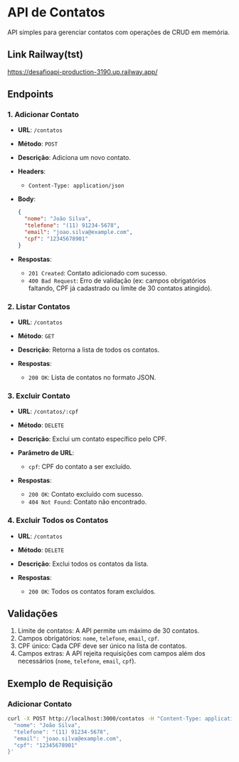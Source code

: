 
# API de Contatos

API simples para gerenciar contatos com operações de CRUD em memória.

## Link Railway(tst)
https://desafioapi-production-3190.up.railway.app/
## Endpoints

### 1. Adicionar Contato

- **URL**: `/contatos`
- **Método**: `POST`
- **Descrição**: Adiciona um novo contato.
- **Headers**:
  - `Content-Type: application/json`
- **Body**:

  ```json
  {
    "nome": "João Silva",
    "telefone": "(11) 91234-5678",
    "email": "joao.silva@example.com",
    "cpf": "12345678901"
  }
  ```

- **Respostas**:
  - `201 Created`: Contato adicionado com sucesso.
  - `400 Bad Request`: Erro de validação (ex: campos obrigatórios faltando, CPF já cadastrado ou limite de 30 contatos atingido).

### 2. Listar Contatos

- **URL**: `/contatos`
- **Método**: `GET`
- **Descrição**: Retorna a lista de todos os contatos.

- **Respostas**:
  - `200 OK`: Lista de contatos no formato JSON.

### 3. Excluir Contato

- **URL**: `/contatos/:cpf`
- **Método**: `DELETE`
- **Descrição**: Exclui um contato específico pelo CPF.

- **Parâmetro de URL**:
  - `cpf`: CPF do contato a ser excluído.
  
- **Respostas**:
  - `200 OK`: Contato excluído com sucesso.
  - `404 Not Found`: Contato não encontrado.

### 4. Excluir Todos os Contatos

- **URL**: `/contatos`
- **Método**: `DELETE`
- **Descrição**: Exclui todos os contatos da lista.

- **Respostas**:
  - `200 OK`: Todos os contatos foram excluídos.

## Validações

1. Limite de contatos: A API permite um máximo de 30 contatos.
2. Campos obrigatórios: `nome`, `telefone`, `email`, `cpf`.
3. CPF único: Cada CPF deve ser único na lista de contatos.
4. Campos extras: A API rejeita requisições com campos além dos necessários (`nome`, `telefone`, `email`, `cpf`).

## Exemplo de Requisição

### Adicionar Contato

```bash
curl -X POST http://localhost:3000/contatos -H "Content-Type: application/json" -d '{
  "nome": "João Silva",
  "telefone": "(11) 91234-5678",
  "email": "joao.silva@example.com",
  "cpf": "12345678901"
}'
```
